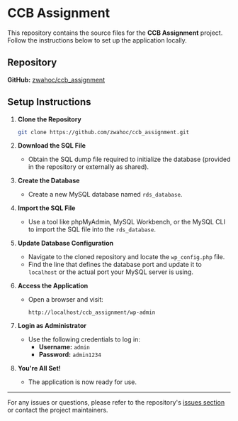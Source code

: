 # CCB Assignment

This repository contains the source files for the **CCB Assignment** project. Follow the instructions below to set up the application locally.

## Repository

**GitHub:** [zwahoc/ccb_assignment](https://github.com/zwahoc/ccb_assignment)

## Setup Instructions

1. **Clone the Repository**
   ```bash
   git clone https://github.com/zwahoc/ccb_assignment.git
   ```

2. **Download the SQL File**
   - Obtain the SQL dump file required to initialize the database (provided in the repository or externally as shared).

3. **Create the Database**
   - Create a new MySQL database named `rds_database`.

4. **Import the SQL File**
   - Use a tool like phpMyAdmin, MySQL Workbench, or the MySQL CLI to import the SQL file into the `rds_database`.

5. **Update Database Configuration**
   - Navigate to the cloned repository and locate the `wp_config.php` file.
   - Find the line that defines the database port and update it to `localhost` or the actual port your MySQL server is using.

6. **Access the Application**
   - Open a browser and visit:
     ```
     http://localhost/ccb_assignment/wp-admin
     ```

7. **Login as Administrator**
   - Use the following credentials to log in:
     - **Username:** `admin`
     - **Password:** `admin1234`

8. **You're All Set!**
   - The application is now ready for use.

---

For any issues or questions, please refer to the repository's [issues section](https://github.com/zwahoc/ccb_assignment/issues) or contact the project maintainers.

